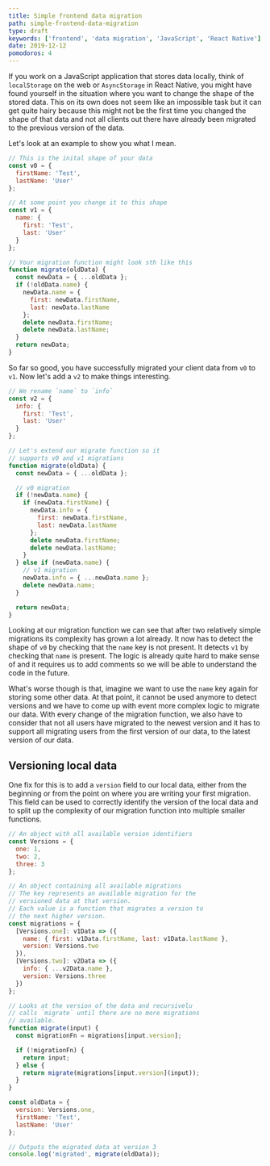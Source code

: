 ```yaml
---
title: Simple frontend data migration
path: simple-frontend-data-migration
type: draft
keywords: ['frontend', 'data migration', 'JavaScript', 'React Native']
date: 2019-12-12
pomodoros: 4
---
```


If you work on a JavaScript application that stores data locally, think of `localStorage` on the web or `AsyncStorage` in React Native, you might have found yourself in the situation where you want to change the shape of the stored data. This on its own does not seem like an impossible task but it can get quite hairy because this might not be the first time you changed the shape of that data and not all clients out there have already been migrated to the previous version of the data.

Let's look at an example to show you what I mean.

```js
// This is the inital shape of your data
const v0 = {
  firstName: 'Test',
  lastName: 'User'
};

// At some point you change it to this shape
const v1 = {
  name: {
    first: 'Test',
    last: 'User'
  }
};

// Your migration function might look sth like this
function migrate(oldData) {
  const newData = { ...oldData };
  if (!oldData.name) {
    newData.name = {
      first: newData.firstName,
      last: newData.lastName
    };
    delete newData.firstName;
    delete newData.lastName;
  }
  return newData;
}
```

So far so good, you have successfully migrated your client data from `v0` to `v1`. Now let's add a `v2` to make things interesting.

```js
// We rename `name` to `info`
const v2 = {
  info: {
    first: 'Test',
    last: 'User'
  }
};

// Let's extend our migrate function so it
// supports v0 and v1 migrations
function migrate(oldData) {
  const newData = { ...oldData };

  // v0 migration
  if (!newData.name) {
    if (newData.firstName) {
      newData.info = {
        first: newData.firstName,
        last: newData.lastName
      };
      delete newData.firstName;
      delete newData.lastName;
    }
  } else if (newData.name) {
    // v1 migration
    newData.info = { ...newData.name };
    delete newData.name;
  }

  return newData;
}
```

Looking at our migration function we can see that after two relatively simple migrations its complexity has grown a lot already. It now has to detect the shape of `v0` by checking that the `name` key is not present. It detects `v1` by checking that `name` is present. The logic is already quite hard to make sense of and it requires us to add comments so we will be able to understand the code in the future.

What's worse though is that, imagine we want to use the `name` key again for storing some other data. At that point, it cannot be used anymore to detect versions and we have to come up with event more complex logic to migrate our data. With every change of the migration function, we also have to consider that not all users have migrated to the newest version and it has to support all migrating users from the first version of our data, to the latest version of our data.

## Versioning local data

One fix for this is to add a `version` field to our local data, either from the beginning or from the point on where you are writing your first migration. This field can be used to correctly identify the version of the local data and to split up the complexity of our migration function into multiple smaller functions.

```js
// An object with all available version identifiers
const Versions = {
  one: 1,
  two: 2,
  three: 3
};

// An object containing all available migrations
// The key represents an available migration for the
// versioned data at that version.
// Each value is a function that migrates a version to
// the next higher version.
const migrations = {
  [Versions.one]: v1Data => ({
    name: { first: v1Data.firstName, last: v1Data.lastName },
    version: Versions.two
  }),
  [Versions.two]: v2Data => ({
    info: { ...v2Data.name },
    version: Versions.three
  })
};

// Looks at the version of the data and recursivelu
// calls `migrate` until there are no more migrations
// available.
function migrate(input) {
  const migrationFn = migrations[input.version];

  if (!migrationFn) {
    return input;
  } else {
    return migrate(migrations[input.version](input));
  }
}

const oldData = {
  version: Versions.one,
  firstName: 'Test',
  lastName: 'User'
};

// Outputs the migrated data at version 3
console.log('migrated', migrate(oldData));
```

